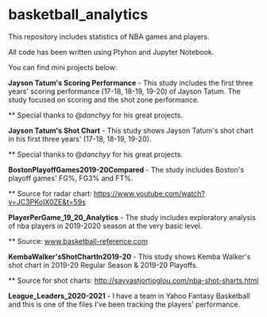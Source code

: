 # basketball_analytics
This repository includes statistics of NBA games and players.

All code has been written using Ptyhon and Jupyter Notebook.

You can find mini projects below:

**Jayson Tatum's Scoring Performance** - This study includes the first three years' scoring performance (17-18, 18-19, 19-20) of Jayson Tatum. The study focused on scoring and the shot zone performance. 

** Special thanks to @*danchyy* for his great projects. 

**Jayson Tatum's Shot Chart** - This study shows Jayson Tatum's shot chart in his first three years' (17-18, 18-19, 19-20).  

** Special thanks to @*danchyy* for his great projects. 

**BostonPlayoffGames2019-20Compared** - The study includes Boston's playoff games' FG%, FG3% and FT%.

** Source for radar chart: https://www.youtube.com/watch?v=JC3PKoIX0ZE&t=59s


**PlayerPerGame_19_20_Analytics** - The study includes exploratory analysis of nba players in 2019-2020 season at the very basic level. 

** Source: www.basketball-reference.com

**KembaWalker'sShotChartIn2019-20** - This study shows Kemba Walker's shot chart in 2019-20 Regular Season & 2019-20 Playoffs.

** Source for shot charts: http://savvastjortjoglou.com/nba-shot-sharts.html

**League_Leaders_2020-2021** - I have a team in Yahoo Fantasy Basketball and this is one of the files I've been tracking the players' performance.
  